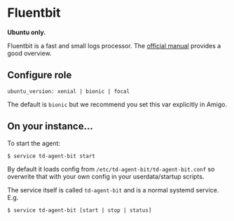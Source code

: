 # Fluentbit

**Ubuntu only.**

Fluentbit is a fast and small logs processor. The [official
manual](https://docs.fluentbit.io/manual/) provides a good overview.

## Configure role

    ubuntu_version: xenial | bionic | focal

The default is `bionic` but we recommend you set this var explicitly in Amigo.

## On your instance...

To start the agent:

    $ service td-agent-bit start

By default it loads config from `/etc/td-agent-bit/td-agent-bit.conf` so
overwrite that with your own config in your userdata/startup scripts.

The service itself is called `td-agent-bit` and is a normal systemd service.
E.g.

    $ service td-agent-bit [start | stop | status]
